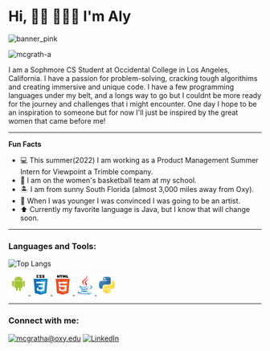 
# Hi,  👋🏾 👩🏾‍💻 I'm Aly
![banner_pink](https://user-images.githubusercontent.com/93737807/176778522-88351c60-90b3-41ac-a7ce-25af88ba829c.png)



<p align="left"> <img src="https://komarev.com/ghpvc/?username=mcgrath-a&label=Profile%20views&color=0e75b6&style=flat" alt="mcgrath-a" />
 </p>
 
 I am a Sophmore CS Student at Occidental College in Los Angeles, California. I have a passion for problem-solving, cracking tough algorithims and creating immersive and unique code. I have a few programming languages under my belt, and a longs way to go but I couldnt be more ready for the journey and challenges that i might encounter. One day I hope to be an inspiration to someone but for now I'll just be inspired by the great women that came before me!

---
**Fun Facts**
- 💻 This summer(2022) I am working as a Product Management Summer Intern for Viewpoint a Trimble company.
- 🏀 I am on the women's basketball team at my school.
- 🏝 I am from sunny South Florida (almost 3,000 miles away from Oxy).
- 🎨 When I was younger I was convinced I was going to be an artist.
- ⬆️ Currently my favorite language is Java, but I know that will change soon.


---

<h3 align="left">Languages and Tools:</h3>

![Top Langs](https://github-readme-stats.vercel.app/api/top-langs/?username=mcgrath-a&layout=compact&theme=tokyonight)

<p>  <a href="https://developer.android.com" target="_blank" rel="noreferrer"> <img src="https://raw.githubusercontent.com/devicons/devicon/master/icons/android/android-original-wordmark.svg" alt="android" width="40" height="40"/> </a> <a href="https://www.w3schools.com/css/" target="_blank" rel="noreferrer"> <img src="https://raw.githubusercontent.com/devicons/devicon/master/icons/css3/css3-original-wordmark.svg" alt="css3" width="40" height="40"/> </a> <a href="https://www.w3.org/html/" target="_blank" rel="noreferrer"> <img src="https://raw.githubusercontent.com/devicons/devicon/master/icons/html5/html5-original-wordmark.svg" alt="html5" width="40" height="40"/> </a> <a href="https://www.java.com" target="_blank" rel="noreferrer"> <img src="https://raw.githubusercontent.com/devicons/devicon/master/icons/java/java-original.svg" alt="java" width="40" height="40"/> </a> <a href="https://www.python.org" target="_blank" rel="noreferrer"> <img src="https://raw.githubusercontent.com/devicons/devicon/master/icons/python/python-original.svg" alt="python" width="40" height="40"/></a>

---
  
<h3 align="left">Connect with me:</h3>

<a href="mailto:mcgratha@oxy.edu">![mcgratha@oxy.edu](https://img.shields.io/badge/Gmail-D14836?style=for-the-badge&logo=gmail&logoColor=white)</a> <a href="https://www.linkedin.com/in/alyanna-mcgrath/">![LinkedIn](https://img.shields.io/badge/LinkedIn-0077B5?style=for-the-badge&logo=linkedin&logoColor=white)</a>
  
  
